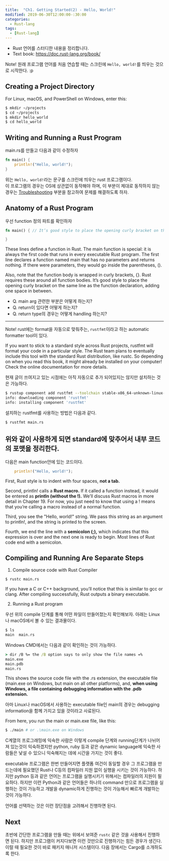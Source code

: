 ```yaml
---
title:  "Ch1. Getting Started(2) - Hello, World!"
modified: 2019-06-30T12:00:00-:30:00
categories:
  - Rust-lang
tags:
  - [Rust-lang]
---
```


-   Rust 언어를 스터디한 내용을 정리합니다.
-   Text book: <https://doc.rust-lang.org/book/>

Note! 원래 프로그램 언어를 처음 연습할 때는 스크린에 `Hello, world!`를 띄우는 것으로 시작한다. :p

## Creating a Project Directory

For Linux, macOS, and PowerShell on Windows, enter this:

```bash
$ mkdir ~/projects
$ cd ~/projects
$ mkdir hello_world
$ cd hello_world
```

## Writing and Running a Rust Program

main.rs를 만들고 다음과 같이 수정하자

```rust
fn main() {
    println!("Hello, world!");
}
```

위는 `Hello, world!`라는 문구를 스크린에 띄우는 rust 프로그램이다.<br>
이 프로그램의 경우는 OS에 상관없이 동작해야 하며, 이 부분이 제대로 동작하지 않는 경우는 [Troubleshooting](https://cmpark0126.github.io/rust-lang/rust-lang_1-1/#troubleshooting) 부분을 참고하여 문제를 해결하도록 하자.

## Anatomy of a Rust Program

우선 function 정의 파트를 확인하자
```rust
fn main() { // It’s good style to place the opening curly bracket on the same line as the function declaration, adding one space in between.

}
```

These lines define a function in Rust. The main function is special: it is always the first code that runs in every executable Rust program. The first line declares a function named main that has no parameters and returns nothing. If there were parameters, they would go inside the parentheses, ().

Also, note that the function body is wrapped in curly brackets, {}. Rust requires these around all function bodies. It’s good style to place the opening curly bracket on the same line as the function declaration, adding one space in between.

- Q. main arg 관련한 부분은 어떻게 하는지?
- Q. return이 있다면 어떻게 하는지?
- Q. return type의 경우는 어떻게 handling 하는지?

---
Note! rust에는 format을 자동으로 맞춰주는, `rustfmt`이라고 하는 automatic formatter tool이 있다.

If you want to stick to a standard style across Rust projects, rustfmt will format your code in a particular style. The Rust team plans to eventually include this tool with the standard Rust distribution, like rustc. So depending on when you read this book, it might already be installed on your computer! Check the online documentation for more details.

현재 글이 쓰여지고 있는 시점에는 아직 자동으로 추가 되어있지는 않지만 설치하는 것은 가능하다.

```bash
$ rustup component add rustfmt --toolchain stable-x86_64-unknown-linux-gnu
info: downloading component 'rustfmt'
info: installing component 'rustfmt'
```

설치하는 rustfmt를 사용하는 방법은 다음과 같다.
```bash
$ rustfmt main.rs
```

위와 같이 사용하게 되면 standard에 맞추어서 내부 코드의 포맷을 정리한다.
---

다음은 main function안에 있는 코드이다.
```rust
    println!("Hello, world!");
```

First, Rust style is to indent with four spaces, **not a tab.**

Second, println! calls a **Rust macro.** If it called a function instead, it would be entered as **println (without the !).** We’ll discuss Rust macros in more detail in Chapter 19. For now, you just need to know that using a ! means that you’re calling a macro instead of a normal function.

Third, you see the "Hello, world!" string. We pass this string as an argument to println!, and the string is printed to the screen.

Fourth, we end the line with a **semicolon (;),** which indicates that this expression is over and the next one is ready to begin. Most lines of Rust code end with a semicolon.

## Compiling and Running Are Separate Steps

1. Compile source code with Rust Compiler
```bash
$ rustc main.rs
```

If you have a C or C++ background, you’ll notice that this is similar to gcc or clang. After compiling successfully, Rust outputs a binary executable.

2. Running a Rust program

우선 위의 compile 단계를 통해 어떤 파일이 만들어졌는지 확인해보자. 아래는 Linux나 macOS에서 볼 수 있는 결과물이다.
```bash
$ ls
main  main.rs
```

Windows CMD에서는 다음과 같이 확인하는 것이 가능하다.
```cmd
> dir /B %= the /B option says to only show the file names =%
main.exe
main.pdb
main.rs
```

This shows the source code file with the .rs extension, the executable file (main.exe on Windows, but main on all other platforms), and, **when using Windows, a file containing debugging information with the .pdb extension.**

아마 Linux나 macOS에서 사용하는 executable file인 main의 경우는 debugging information을 함께 가지고 있을 것이라고 사료된다.

From here, you run the main or main.exe file, like this:

```bash
$ ./main # or .\main.exe on Windows
```


C계열의 프로그래밍에 익숙한 사람은 이렇게 compile 단계와 running단계가 나뉘어져 있는것이 익숙하겠지만 python, ruby 등과 같은 dynamic language에 익숙한 사람들은 낯설 수 있으니 익숙해지는 데에 시간을 가지는 것이 좋다.

executable 프로그램은 한번 만들어지면 플랫폼 여건이 동일할 경우 그 프로그램을 만드는데에 필요했던 Rust나 C등의 컴파일러 지원 없이 실행을 시키는 것이 가능하다. 하지만 python 등과 같은 언어는 프로그램을 실행시키기 위해서는 컴파일러의 지원이 필요하다. 하지만 이런 Python과 같은 언어들은 하나의 command 만으로 프로그램을 실행하는 것이 가능하고 개발을 dynamic하게 진행하는 것이 가능해서 빠르게 개발하는 것이 가능하다.

언어를 선택하는 것은 이런 장단점을 고려해서 진행하면 된다.


## Next

초반에 간단한 프로그램을 만들 때는 위에서 보여준 `rustc` 같은 것을 사용해서 진행하면 된다. 하지만 프로그램이 커지다보면 이런 것만으로 진행하기는 힘든 경우가 생긴다. 이럴 때 필요한 것이 바로 패키지 매니저 시스템이다. 다음 장에서는 Cargo를 소개하도록 한다.
